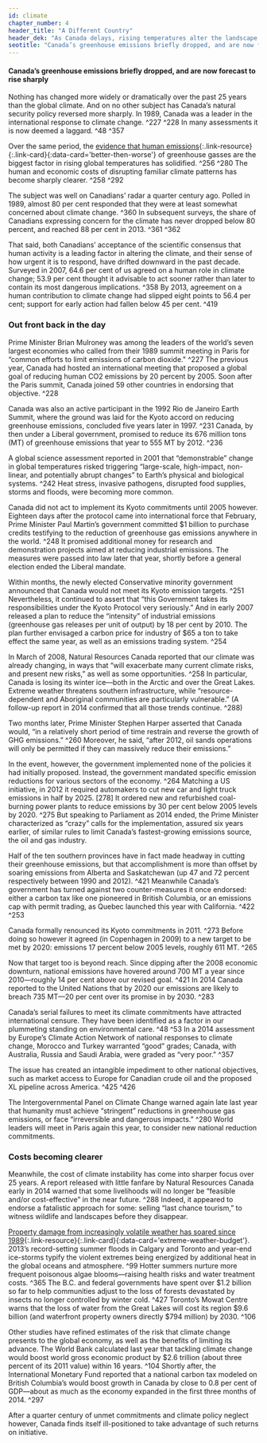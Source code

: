 ```yaml
---
id: climate
chapter_number: 4
header_title: "A Different Country"
header_dek: "As Canada delays, rising temperatures alter the landscape and test the economy."
seotitle: "Canada’s greenhouse emissions briefly dropped, and are now forecast to rise sharply"
---
```

#### Canada’s greenhouse emissions briefly dropped, and are now forecast to rise sharply

Nothing has changed more widely or dramatically over the past 25 years than the global climate. And on no other subject has Canada’s  natural security policy reversed more sharply. In 1989, Canada was a leader in the international response to climate change. ^227 ^228 In many assessments it is now deemed a laggard. ^48 ^357
 
Over the same period, the [evidence that human emissions](#){:.link-resource}{:.link-card}{:data-card='better-then-worse'} of greenhouse gasses are the biggest factor in rising global temperatures has solidified. ^256 ^280 The human and economic costs of disrupting familiar climate patterns has become sharply clearer. ^258 ^292


 
The subject was well on Canadians’ radar a quarter century ago. Polled in 1989, almost 80 per cent responded that they were at least somewhat concerned about climate change. ^360 In subsequent surveys, the share of Canadians expressing concern for the climate has never dropped below 80 percent, and reached 88 per cent in 2013. ^361 ^362
 
That said, both Canadians’ acceptance of the scientific consensus that human activity is a leading factor in altering the climate, and their sense of how urgent it is to respond, have drifted downward in the past decade. Surveyed in 2007, 64.6 per cent of us agreed on a human role in climate change; 53.9 per cent thought it advisable to act sooner rather than later to contain its most dangerous implications. ^358 By 2013, agreement on a human contribution to climate change had slipped eight points to 56.4 per cent; support for early action had fallen below 45 per cent. ^419
 
### Out front back in the day
 
Prime Minister Brian Mulroney was among the leaders of the world’s seven largest economies who called from their 1989 summit meeting in Paris for “common efforts to limit emissions of carbon dioxide." ^227 The previous year, Canada had hosted an international meeting that proposed a global goal of reducing human CO2 emissions by 20 percent by 2005. Soon after the Paris summit, Canada joined 59 other countries in endorsing that objective. ^228
 
Canada was also an active participant in the 1992 Rio de Janeiro Earth Summit, where the ground was laid for the Kyoto accord on reducing greenhouse emissions, concluded five years later in 1997. ^231 Canada, by then under a Liberal government, promised to reduce its 676 million tons (MT) of greenhouse emissions that year to 555 MT by 2012. ^236
 
A global science assessment reported in 2001 that “demonstrable” change in global temperatures risked triggering “large-scale, high-impact, non-linear, and potentially abrupt changes” to Earth’s physical and biological systems. ^242 Heat stress, invasive pathogens, disrupted food supplies, storms and floods, were becoming more common.
 
Canada did not act to implement its Kyoto commitments until 2005 however. Eighteen days after the protocol came into international force that February, Prime Minister Paul Martin’s government committed $1 billion to purchase credits testifying to the reduction of greenhouse gas emissions anywhere in the world. ^248 It promised additional money for research and demonstration projects aimed at reducing industrial emissions. The measures were passed into law later that year, shortly before a general election ended the Liberal mandate.
 
Within months, the newly elected Conservative minority government announced that Canada would not meet its Kyoto emission targets. ^251 Nevertheless, it continued to assert that “this Government takes its responsibilities under the Kyoto Protocol very seriously.” And in early 2007 released a plan to reduce the “intensity” of industrial emissions (greenhouse gas releases per unit of output) by 18 per cent by 2010. The plan further envisaged a carbon price for industry of $65 a ton to take effect the same year, as well as an emissions trading system. ^254
 
In March of 2008, Natural Resources Canada reported that our climate was already changing, in ways that “will exacerbate many current climate risks, and present new risks,” as well as some opportunities. ^258 In particular, Canada is losing its winter ice—both in the Arctic and over the Great Lakes. Extreme weather threatens southern infrastructure, while “resource-dependent and Aboriginal communities are particularly vulnerable.” (A follow-up report in 2014 confirmed that all those trends continue. ^288)
 
Two months later, Prime Minister Stephen Harper asserted that Canada would, “in a relatively short period of time restrain and reverse the growth of GHG emissions.” ^260 Moreover, he said, “after 2012, oil sands operations will only be permitted if they can massively reduce their emissions.”
 
In the event, however, the government implemented none of the policies it had initially proposed. Instead, the government mandated specific emission reductions for various sectors of the economy. ^264 Matching a US initiative, in 2012 it required automakers to cut new car and light truck emissions in half by 2025. [278] It ordered new and refurbished coal-burning power plants to reduce emissions by 30 per cent below 2005 levels by 2020. ^275 But speaking to Parliament as 2014 ended, the Prime Minister characterized as “crazy” calls for the implementation, assured six years earlier, of similar rules to limit Canada’s fastest-growing emissions source, the oil and gas industry.
 
Half of the ten southern provinces have in fact made headway in cutting their greenhouse emissions, but that accomplishment is more than offset by soaring emissions from Alberta and Saskatchewan (up 47 and 72 percent respectively between 1990 and 2012). ^421 Meanwhile Canada’s government has turned against two counter-measures it once endorsed: either a carbon tax like one pioneered in British Columbia, or an emissions cap with permit trading, as Quebec launched this year with California. ^422 ^253
 
Canada formally renounced its Kyoto commitments in 2011. ^273 Before doing so however it agreed (in Copenhagen in 2009) to a new target to be met by 2020: emissions 17 percent below 2005 levels, roughly 611 MT. ^265
 
Now that target too is beyond reach. Since dipping after the 2008 economic downturn, national emissions have hovered around 700 MT a year since 2010—roughly 14 per cent above our revised goal. ^421 In 2014 Canada reported to the United Nations that by 2020 our emissions are likely to breach 735 MT—20 per cent over its promise in by 2030. ^283
 
Canada’s serial failures to meet its climate commitments have attracted international censure. They have been identified as a factor in our plummeting standing on environmental care. ^48 ^53 In a 2014 assessment by Europe’s Climate Action Network of national responses to climate change, Morocco and Turkey warranted “good” grades; Canada, with Australia, Russia and Saudi Arabia, were graded as “very poor.” ^357
 
The issue has created an intangible impediment to other national objectives, such as market access to Europe for Canadian crude oil and the proposed XL pipeline across America. ^425 ^426
 
The Intergovernmental Panel on Climate Change warned again late last year that humanity must achieve “stringent” reductions in greenhouse gas emissions, or face “irreversible and dangerous impacts.” ^280 World leaders will meet in Paris again this year, to consider new national reduction commitments.
 
### Costs becoming clearer
 
Meanwhile, the cost of climate instability has come into sharper focus over 25 years. A report released with little fanfare by Natural Resources Canada early in 2014 warned that some livelihoods will no longer be “feasible and/or cost-effective” in the near future. ^288 Indeed, it appeared to endorse a fatalistic approach for some: selling “last chance tourism,” to witness wildlife and landscapes before they disappear.
 
[Property damage from increasingly volatile weather has soared since 1989](#){:.link-resource}{:.link-card}{:data-card='extreme-weather-budget'}. 2013’s record-setting summer floods in Calgary and Toronto and year-end ice-storms typify the violent extremes being energized by additional heat in the global oceans and atmosphere. ^99 Hotter summers nurture more frequent poisonous algae blooms—raising health risks and water treatment costs. ^365 The B.C. and federal governments have spent over $1.2 billion so far to help communities adjust to the loss of forests devastated by insects no longer controlled by winter cold. ^427 Toronto’s Mowat Centre warns that the loss of water from the Great Lakes will cost its region $9.6 billion (and waterfront property owners directly $794 million) by 2030. ^106
 
Other studies have refined estimates of the risk that climate change presents to the global economy, as well as the benefits of limiting its advance. The World Bank calculated last year that tackling climate change would boost world gross economic product by $2.6 trillion (about three percent of its 2011 value) within 16 years. ^104 Shortly after, the International Monetary Fund reported that a national carbon tax modeled on British Columbia’s would boost growth in Canada by close to 0.8 per cent of GDP—about as much as the economy expanded in the first three months of 2014. ^297
 
After a quarter century of unmet commitments and climate policy neglect however, Canada finds itself ill-positioned to take advantage of such returns on initiative.
